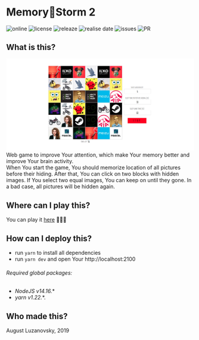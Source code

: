 # Memory🤯Storm **2**

![online](https://img.shields.io/website?url=https%3A%2F%2Fbringmetheaugust.github.io/projects/memory_storm) ![license](https://img.shields.io/github/license/bringmetheaugust/Memory-Storm-2) ![releaze](https://img.shields.io/github/v/release/bringmetheaugust/Memory-Storm-2) ![realise date](https://img.shields.io/github/release-date/bringmetheaugust/Memory-Storm-2) ![issues](https://img.shields.io/github/issues-raw/bringmetheaugust/Memory-Storm-2) ![PR](https://img.shields.io/github/issues-pr-raw/bringmetheaugust/Memory-Storm-2)

## What is this?   

![memory storm](./README_icon.png)
Web game to improve Your attention, which make Your memory better and improve Your brain activity.    
When You start the game, You should memorize location of all pictures before their hiding.
After that, You can click on two blocks with hidden images.
If You select two equal images, You can keep on until they gone.
In a bad case, all pictures will be hidden again.

## Where can I play this?

You can play it [here](https://bringmetheaugust.github.io/projects/memory_storm) 👩🏻‍💻

## How can I deploy this?

 * run `yarn` to install all dependencies
 * run `yarn dev` and open Your http://localhost:2100
 
###### Required global packages:

 * *NodeJS v14.16.*\*
 * *yarn v1.22.*\*.

## Who made this?

August Luzanovsky, 2019
